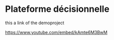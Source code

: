 # Plateforme décisionnelle
this a link of the demoproject


https://www.youtube.com/embed/kAmte6M3BwM
